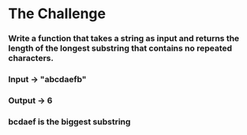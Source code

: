 # The Challenge

### Write a function that takes a string as input and returns the length of the longest substring that contains no repeated characters.

### Input -> "abcdaefb"

### Output -> 6

### bcdaef is the biggest substring
